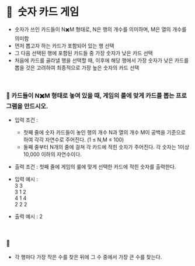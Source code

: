 # 🧸  숫자 카드 게임

- 숫자가 쓰인 카드들이 N✖️M 형태로, N은 행의 개수를 의미하며, M은 열의 개수를 의미함
- 먼저 뽑고자 하는 카드가 포함되어 있는 행 선택
- 그 다음 선택된 행에 포함된 카드들 중 가장 숫자가 낮은 카드 선택
- 처음에 카드를 골라낼 행을 선택할 때, 이후에 해당 행에서 가장 숫자가 낮은 카드를 뽑을 것은 고려하여 최종적으로 가장 높은 숫자의 카드 선택
<br/>

### **🚪 카드들이 N✖️M 형태로 놓여 있을 때, 게임의 룰에 맞게 카드를 뽑는 프로그램을 만드시오.**

- 입력 조건 :
    - 첫째 줄에 숫자 카드들이 놓인 행의 개수 N과 열의 개수 M이 공백을 기준으로 하여 각각 자연수로 주어진다. (1 ≤ N,M ≤ 100)
    - 둘째 줄부터 N개의 줄에 걸쳐 각 카드에 적힌 숫자가 주어진다. 각 숫자는 1이상 10,000 이하의 자연수이다.
- 출력 조건 : 첫째 줄에 게임의 룰에 맞게 선택한 카드에 적힌 숫자를 출력한다.

- 입력 예시 : <br/>
    3 3 <br/>
    3 1 2 <br/>
    4 1 4 <br/>
    2 2 2 <br/>
    
- 출력 예시 : 2
<br/>

### 🔑 

- 각 행마다 가장 작은 수를 찾은 뒤에 그 수 중에서 가장 큰 수를 찾는다.
